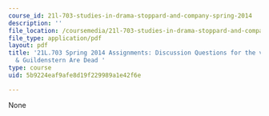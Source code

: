 ```yaml
---
course_id: 21l-703-studies-in-drama-stoppard-and-company-spring-2014
description: ''
file_location: /coursemedia/21l-703-studies-in-drama-stoppard-and-company-spring-2014/5b9224eaf9afe8d19f229989a1e42f6e_MIT21L_703S14_R_G_film_disc.pdf
file_type: application/pdf
layout: pdf
title: '21L.703 Spring 2014 Assignments: Discussion Questions for the video, Rosencrantz
  & Guildenstern Are Dead '
type: course
uid: 5b9224eaf9afe8d19f229989a1e42f6e

---
```

None